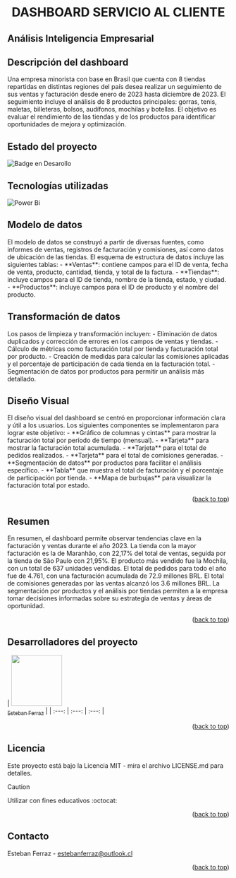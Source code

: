
<h1 align="center"> DASHBOARD SERVICIO AL CLIENTE </h1>
<h2>Análisis Inteligencia Empresarial</h2>

<h2>Descripción del dashboard</h2>
Una empresa minorista con base en Brasil que cuenta con 8 tiendas repartidas en distintas regiones del país desea realizar un seguimiento de sus ventas y facturación desde enero de 2023 hasta diciembre de 2023. El seguimiento incluye el análisis de 8 productos principales: gorras, tenis, maletas, billeteras, bolsos, audífonos, mochilas y botellas. El objetivo es evaluar el rendimiento de las tiendas y de los productos para identificar oportunidades de mejora y optimización.

<h2>Estado del proyecto</h2>

![Badge en Desarollo](https://img.shields.io/badge/STATUS-%20FINALIZADO-green)
> 

<h2>Tecnologías utilizadas</h2>

![Power Bi](https://img.shields.io/badge/power_bi-F2C811?style=for-the-badge&logo=powerbi&logoColor=black)


<h2>Modelo de datos</h2>
El modelo de datos se construyó a partir de diversas fuentes, como informes de ventas, registros de facturación y comisiones, así como datos de ubicación de las tiendas. El esquema de estructura de datos incluye las siguientes tablas:
- **Ventas**: contiene campos para el ID de venta, fecha de venta, producto, cantidad, tienda, y total de la factura.
- **Tiendas**: incluye campos para el ID de tienda, nombre de la tienda, estado, y ciudad.
- **Productos**: incluye campos para el ID de producto y el nombre del producto.

<h2>Transformación de datos</h2>
Los pasos de limpieza y transformación incluyen:
- Eliminación de datos duplicados y corrección de errores en los campos de ventas y tiendas.
- Cálculo de métricas como facturación total por tienda y facturación total por producto.
- Creación de medidas para calcular las comisiones aplicadas y el porcentaje de participación de cada tienda en la facturación total.
- Segmentación de datos por productos para permitir un análisis más detallado.

<h2>Diseño Visual</h2>
El diseño visual del dashboard se centró en proporcionar información clara y útil a los usuarios. Los siguientes componentes se implementaron para lograr este objetivo:
- **Gráfico de columnas y cintas** para mostrar la facturación total por período de tiempo (mensual).
- **Tarjeta** para mostrar la facturación total acumulada.
- **Tarjeta** para el total de pedidos realizados.
- **Tarjeta** para el total de comisiones generadas.
- **Segmentación de datos** por productos para facilitar el análisis específico.
- **Tabla** que muestra el total de facturación y el porcentaje de participación por tienda.
- **Mapa de burbujas** para visualizar la facturación total por estado.

<p align="right">(<a href="#readme-top">back to top</a>)</p>

<h2>Resumen</h2>
En resumen, el dashboard permite observar tendencias clave en la facturación y ventas durante el año 2023. La tienda con la mayor facturación es la de Maranhão, con 22,17% del total de ventas, seguida por la tienda de São Paulo con 21,95%. El producto más vendido fue la Mochila, con un total de 637 unidades vendidas. El total de pedidos para todo el año fue de 4.761, con una facturación acumulada de 72.9 millones BRL. El total de comisiones generadas por las ventas alcanzó los 3.6 millones BRL. La segmentación por productos y el análisis por tiendas permiten a la empresa tomar decisiones informadas sobre su estrategia de ventas y áreas de oportunidad.

<p align="right">(<a href="#readme-top">back to top</a>)</p>

<h2>Desarrolladores del proyecto</h2>

|  [<img src="https://avatars.githubusercontent.com/u/125892411?v=4" width=115><br><sub>Esteban Ferraz</sub>](https://github.com/estebanferraz1) |
| :---: | :---: | :---: |


<p align="right">(<a href="#readme-top">back to top</a>)</p>

<h2>Licencia</h2>

Este proyecto está bajo la Licencia MIT - mira el archivo LICENSE.md para detalles.

> [!CAUTION]
> 
> Utilizar con fines educativos :octocat:

<p align="right">(<a href="#readme-top">back to top</a>)</p>

<h2>Contacto</h2>

Esteban Ferraz - estebanferraz@outlook.cl

<p align="right">(<a href="#readme-top">back to top</a>)</p>